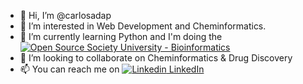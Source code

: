 - 👋 Hi, I’m @carlosadap
- 👀 I’m interested in Web Development and Cheminformatics.
- 🌱 I’m currently learning Python and I'm doing the [![Open Source Society University - Bioinformatics ](https://img.shields.io/badge/OSSU-bioinformatics-blue.svg)](https://github.com/open-source-society/bioinformatics)
- 💞️ I’m looking to collaborate on Cheminformatics & Drug Discovery 
- 📫 You can reach me on [![Linkedin](https://i.stack.imgur.com/gVE0j.png) LinkedIn](https://www.linkedin.com/in/carlosalbuquerquepinheiro/)
&nbsp;

<!---
carlosadap/carlosadap is a ✨ special ✨ repository because its `README.md` (this file) appears on your GitHub profile.
You can click the Preview link to take a look at your changes.
--->
